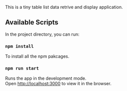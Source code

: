 This is a tiny table list data retrive and display application.

## Available Scripts

In the project directory, you can run:

### `npm install`

To install all the npm pakcages.<br />

### `npm run start`

Runs the app in the development mode.<br />
Open [http://localhost:3000](http://localhost:3000) to view it in the browser.
